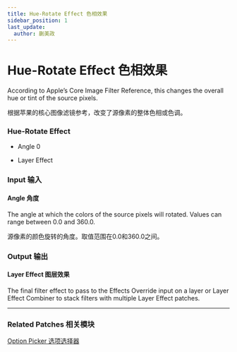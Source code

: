 ```yaml
---
title: Hue-Rotate Effect 色相效果
sidebar_position: 1
last_update:
  author: 蒯美政
---
```


# Hue-Rotate Effect 色相效果

According to Apple’s Core Image Filter Reference, this changes the overall hue or tint of the source pixels.

根据苹果的核心图像滤镜参考，改变了源像素的整体色相或色调。

<div className="patch-container">
    <div className="patch processor">
        <h3>Hue-Rotate Effect</h3>
        <ul className="inputs">
            <li>Angle <span>0</span></li>
        </ul>
        <ul className="outputs">
            <li>Layer Effect </li>
        </ul>
    </div>
</div>

<div className="port-descriptions">
<div className="inputs">

### Input 输入

#### Angle 角度

The angle at which the colors of the source pixels will rotated. Values can range between 0.0 and 360.0.

源像素的颜色旋转的角度。取值范围在0.0和360.0之间。

</div>
<div className="outputs">

### Output 输出

#### Layer Effect 图层效果

The final filter effect to pass to the Effects Override input on a layer or Layer Effect Combiner to stack filters with multiple Layer Effect patches.

</div>
</div>

------

### Related Patches 相关模块

[Option Picker 选项选择器](./../Utility/Option%20Picker.md)